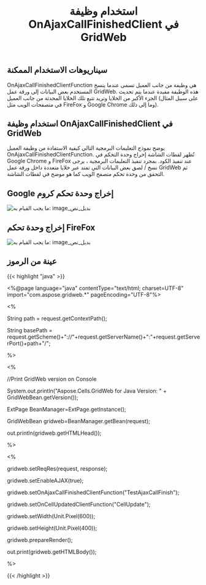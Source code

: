 ﻿---
title: استخدام وظيفة OnAjaxCallFinishedClient في GridWeb
type: docs
weight: 20
url: /ar/java/using-onajaxcallfinishedclientfunction-of-gridweb/
---
## **سيناريوهات الاستخدام الممكنة**
OnAjaxCallFinishedClientFunction هي وظيفة من جانب العميل تسمى عندما ينسخ المستخدم بعض البيانات إلى ورقة عمل GridWeb. هذه الوظيفة مفيدة عندما يتم تحديث الجزء الأكبر من الخلايا وتريد تتبع تلك الخلايا المحدثة من جانب العميل (على سبيل المثال في متصفحات الويب مثل FireFox و Google Chrome وما إلى ذلك).
## **استخدام وظيفة OnAjaxCallFinishedClient في GridWeb**
يوضح نموذج التعليمات البرمجية التالي كيفية الاستفادة من وظيفة العميل OnAjaxCallFinishedClientFunction. تُظهر لقطات الشاشة إخراج وحدة التحكم في Google Chrome و FireFox عند تنفيذ الكود. بمجرد تنفيذ التعليمات البرمجية ، يرجى نسخ / لصق بعض البيانات التي تمتد عبر خلايا متعددة داخل ورقة عمل GridWeb ثم التحقق من وحدة تحكم متصفح الويب كما هو موضح في لقطات الشاشة.
## **Google إخراج وحدة تحكم كروم**
![ما يجب القيام به: image_بديل_نص](using-onajaxcallfinishedclientfunction-of-gridweb_1.png)
## **إخراج وحدة تحكم FireFox**
![ما يجب القيام به: image_بديل_نص](using-onajaxcallfinishedclientfunction-of-gridweb_2.png)
## **عينة من الرموز**
{{< highlight "java" >}}

 <%@page language="java" contentType="text/html; charset=UTF-8" import="com.aspose.gridweb.*"  pageEncoding="UTF-8"%>

<!DOCTYPE html>

<html xmlns="http://www.w3.org/1999/xhtml">

<head>

<%

String path = request.getContextPath();

String basePath = request.getScheme()+"://"+request.getServerName()+":"+request.getServerPort()+path+"/";

%>

<base href="<%=basePath%>">

<script type="text/javascript" language="javascript" src="grid/acw_client/acwmain.js"></script>

<script type="text/javascript" language="javascript" src="grid/acw_client/lang_en.js"></script>

<script src="https://ajax.googleapis.com/ajax/libs/jquery/3.2.1/jquery.min.js"></script>

<script type="text/javascript">



    var updateCells = new Array();



    function TestAjaxCallFinish()

    {





        for (var i = 0; i < updateCells.length; i++) {

            console.log("updated:" + toString(this,updateCells[i]));

        }

        updateCells = [];

    }

    function CellUpdate(cell) {

        var id = updateCells.length;

        updateCells[id++] = cell;

    }

    function toString(gridweb,cell) {

        return gridweb.getCellName(cell) +

            ",value is:" +

            gridweb.getCellValueByCell(cell) +

            " ,row:" +

            gridweb.getCellRow(cell) +

            ",col:" +

            gridweb.getCellColumn(cell);

    }

</script>

<title>Aspose.Cells.GridWeb for Java - Sample JSP Page</title>

<%

//Print GridWeb version on Console

System.out.println("Aspose.Cells.GridWeb for Java Version: " + GridWebBean.getVersion());

ExtPage BeanManager=ExtPage.getInstance();

GridWebBean gridweb=BeanManager.getBean(request);

out.println(gridweb.getHTMLHead());

%>

</head>

<body>

<%

gridweb.setReqRes(request, response);

gridweb.setEnableAJAX(true);

gridweb.setOnAjaxCallFinishedClientFunction("TestAjaxCallFinish");

gridweb.setOnCellUpdatedClientFunction("CellUpdate");

gridweb.setWidth(Unit.Pixel(600));

gridweb.setHeight(Unit.Pixel(400));

gridweb.prepareRender();

out.print(gridweb.getHTMLBody());

%>

</body>

</html>

{{< /highlight >}}
